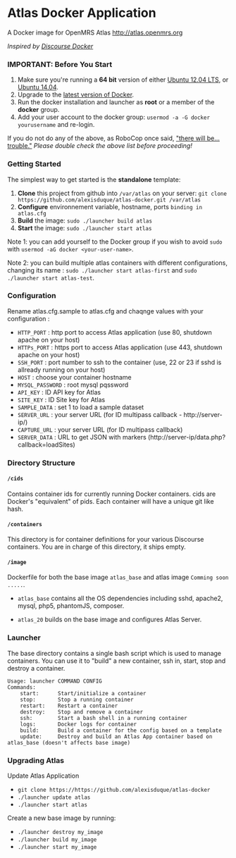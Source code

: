 Atlas Docker Application
============
A Docker image for OpenMRS Atlas http://atlas.openmrs.org

*Inspired by [Discourse Docker][1]*

### IMPORTANT: Before You Start

1. Make sure you're running a **64 bit** version of either [Ubuntu 12.04 LTS](http://releases.ubuntu.com/precise/),  or [Ubuntu 14.04](http://releases.ubuntu.com/14.04/).
1. Upgrade to the [latest version of Docker](http://docs.docker.io/en/latest/installation/ubuntulinux/).
1. Run the docker installation and launcher as **root** or a member of the **docker** group.
1. Add your user account to the docker group: `usermod -a -G docker yourusername` and re-login.

If you do not do any of the above, as RoboCop once said, ["there will be… trouble."](http://www.youtube.com/watch?v=XxarhampSNI) *Please double check the above list before proceeding!*

### Getting Started

The simplest way to get started is the  **standalone** template:

1. **Clone** this project from github into `/var/atlas` on your server: `git clone https://github.com/alexisduque/atlas-docker.git /var/atlas`
2. **Configure** environnement variable, hostname, ports `binding in atlas.cfg`
2. **Build** the image: `sudo ./launcher build atlas`
5. **Start** the image: `sudo ./launcher start atlas`

Note 1: you can add yourself to the Docker group if you wish to avoid `sudo` with `usermod -aG docker <your-user-name>`.

Note 2: you can build multiple atlas containers with different configurations, changing its name : `sudo ./launcher start atlas-first` and `sudo ./launcher start atlas-test`.

### Configuration

Rename atlas.cfg.sample to atlas.cfg and chaqnge values with your configuration :

- `HTTP_PORT` : http port to access Atlas application (use 80, shutdown apache on your host)
- `HTTPs_PORT` : https port to access Atlas application (use 443, shutdown apache on your host)
- `SSH_PORT` : port number to ssh to the container (use, 22 or 23 if sshd is allready running on your host)
- `HOST` : choose your container hostname
- `MYSQL_PASSWORD` : root mysql pqssword
- `API_KEY` : ID API key for Atlas
- `SITE_KEY` : ID Site key for Atlas
- `SAMPLE_DATA` : set 1 to load a sample dataset
- `SERVER_URL` : your server URL (for ID multipass callback - http://server-ip/)
- `CAPTURE_URL` : your server URL (for ID multipass callback)
- `SERVER_DATA` : URL to get JSON with markers (http://server-ip/data.php?callback=loadSites)

### Directory Structure

#### `/cids`

Contains container ids for currently running Docker containers. cids are Docker's "equivalent" of pids. Each container will have a unique git like hash.

#### `/containers`

This directory is for container definitions for your various Discourse containers. You are in charge of this directory, it ships empty.

#### `/image`

Dockerfile for both the base image `atlas_base` and atlas image `Comming soon .....`.

- `atlas_base` contains all the OS dependencies including sshd, apache2, mysql, php5, phantomJS, composer.

- `atlas_20` builds on the base image and configures Atlas Server.


### Launcher

The base directory contains a single bash script which is used to manage containers. You can use it to "build" a new container, ssh in, start, stop and destroy a container.

```
Usage: launcher COMMAND CONFIG
Commands:
    start:      Start/initialize a container
    stop:       Stop a running container
    restart:    Restart a container
    destroy:    Stop and remove a container
    ssh:        Start a bash shell in a running container
    logs:       Docker logs for container
    build:      Build a container for the config based on a template
    update:     Destroy and build an Atlas App container based on atlas_base (doesn't affects base image)
```

### Upgrading Atlas

Update Atlas Application
  - `git clone https://https://github.com/alexisduque/atlas-docker`
  - `./launcher update atlas`
  - `./launcher start atlas`

Create a new base image by running:

  - `./launcher destroy my_image`
  - `./launcher build my_image`
  - `./launcher start my_image`

[1]: https://github.com/discourse/discourse_docker
